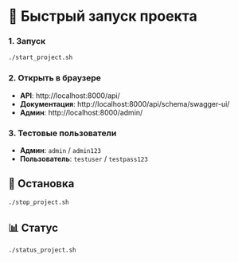 # 🚀 Быстрый запуск проекта

### 1. Запуск
```bash
./start_project.sh
```

### 2. Открыть в браузере
- **API**: http://localhost:8000/api/
- **Документация**: http://localhost:8000/api/schema/swagger-ui/
- **Админ**: http://localhost:8000/admin/

### 3. Тестовые пользователи
- **Админ**: `admin` / `admin123`
- **Пользователь**: `testuser` / `testpass123`

## 🛑 Остановка
```bash
./stop_project.sh
```

## 📊 Статус
```bash
./status_project.sh
```